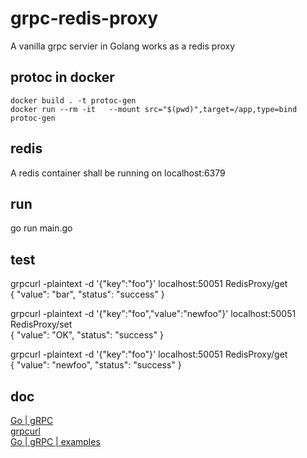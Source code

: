 # grpc-redis-proxy
A vanilla grpc servier in Golang works as a redis proxy

## protoc in docker
```docker build . -t protoc-gen```    
```docker run --rm -it   --mount src="$(pwd)",target=/app,type=bind protoc-gen```    

## redis
A redis container shall be running on localhost:6379    

## run
go run main.go

## test
grpcurl  -plaintext  -d '{"key":"foo"}' localhost:50051  RedisProxy/get    
{
  "value": "bar",
  "status": "success"
}    

grpcurl  -plaintext  -d '{"key":"foo","value":"newfoo"}' localhost:50051  RedisProxy/set    
{
  "value": "OK",
  "status": "success"
}    

grpcurl  -plaintext  -d '{"key":"foo"}' localhost:50051  RedisProxy/get    
{
  "value": "newfoo",
  "status": "success"
}    

## doc
[Go | gRPC](https://grpc.io/docs/languages/go/)    
[grpcurl](https://github.com/fullstorydev/grpcurl)    
[Go | gRPC | examples](https://github.com/grpc/grpc-go/tree/master/examples)